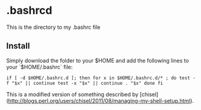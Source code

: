 .bashrcd
========
This is the directory to my .bashrc file

Install
-------

Simply download the folder to your $HOME and add the following lines to your `$HOME/.bashrc` file:

`if [ -d $HOME/.bashrc.d ]; then
    for x in $HOME/.bashrc.d/* ; do
        test -f "$x" || continue
        test -x "$x" || continue
        . "$x"
    done
fi`

This is a modified version of something described by [chisel] (http://blogs.perl.org/users/chisel/2011/08/managing-my-shell-setup.html).
